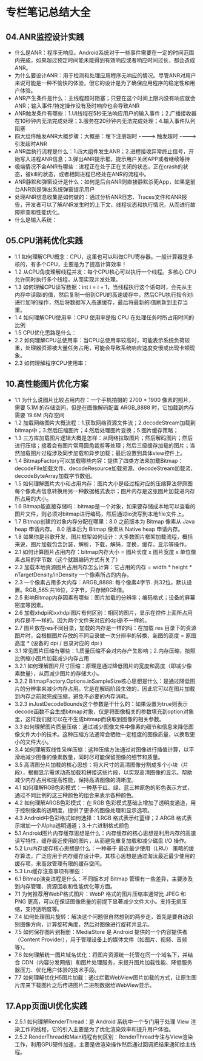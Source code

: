 # 专栏笔记总结大全



## 04.ANR监控设计实践

- 什么是ANR：程序无响应。Android系统对于一些事件需要在一定的时间范围内完成，如果超过预定时间能未能得到有效响应或者响应时间过长，都会造成ANR。
- 为什么要设计ANR：用于检测和处理应用程序无响应的情况。尽管ANR对用户来说可能是一种不愉快的体验，但它的设计是为了确保应用程序的稳定性和用户体验。
- ANR产生条件是什么：主线程超时阻塞；只要在这个时间上限内没有响应就会ANR；输入事件/特定操作没有及时响应也会导致ANR
- ANR触发条件有哪些：1.UI线程在5秒无法响应用户的输入事件；2.广播接收器在10秒钟内无法完成处理；3.服务在20秒钟内无法完成处理；4.输入事件队列阻塞
- 四大组件触发ANR大概步骤：大概是：埋下注册超时 ----> 触发超时 ----> 引发超时ANR
- ANR后执行流程是什么：1.四大组件发生ANR；2.进程接收异常终止信号，开始写入进程ANR信息；3.弹出ANR提示框，提示用户关闭APP或者继续等待
- 极端情况不会ANR有哪些：进程正在处于正在关闭的状态，正在crash的状态，被kill的状态，或者相同进程已经处在ANR的流程中。
- ANR静默和弹窗设计是什么：如何是后台ANR则直接静默杀死App，如果是前台ANR则是弹出系统弹窗提示用户
- 处理ANR信息收集是如何做的：通过分析ANR日志、Traces文件和ANR报告，开发者可以了解ANR发生时的上下文、线程状态和执行情况，从而进行故障排查和性能优化。
- 什么是输入系统：

## 05.CPU消耗优化实践

- 1.1 如何理解CPU概念：CPU，这里也可以叫做CPU寄存器。一般计算器是多核的，有多个CPU，主要是为了提高计算效率！
- 1.2 从CPU角度理解线程并发：每个CPU核心可以执行一个线程。多核心 CPU 允许同时执行多个线程，从而实现并发处理。
- 1.3 如何理解CPU读写数据：int i = i + 1，当线程执行这个语句时，会先从主内存中读取i的值，然后复制一份到CPU的高速缓存中，然后CPU执行指令对i进行加1的操作，然后将数据写入高速缓存，最后将最新的i值刷新到主存当重。
- 1.4 如何理解CPU使用率：CPU 使用率是指 CPU 在处理任务时所占用时间的比例
- 1.5 CPU优化思路是什么：
- 2.2 如何理解CPU总使用率：当CPU总使用率较高时，可能表示系统负荷较重，处理器资源被大量任务占用，可能会导致系统响应速度变慢或出现卡顿现象。
- 2.3 如何理解程序CPU使用率：





## 10.高性能图片优化方案

- 1.1 为什么说图片比较占用内存：一个手机拍摄的 2700 * 1900 像素的照片，需要 5.1M 的存储空间，但是在图像解码配置 ARGB_8888 时，它加载到内存需要 19.6M 内存空间
- 1.2 加载网络图片大概流程：1.获取网络资源文件流；2.decodeStream加载到bitmap中；3.然后压缩图片；4.然后处理图片变换；5.图片缓存策略；
- 1.3 三方库加载图片逻辑大概是怎样：从网络拉取图片；然后解码图片；然后进行压缩；接着会有图片常用圆角裁剪等处理；然后三级缓存加载的图片；当然加载图片过程涉及同步加载和异步加载；最后设置到具体view控件上。
- 1.4 BitmapFactory可以加载哪些内容：提供了四类方法来加载Bitmap：decodeFile加载文件、decodeResource加载资源、decodeStream加载流、decodeByteArray加载字节数组。
- 1.5 如何理解图片大小和占用内存：图片大小是经过相对应的压缩算法将原图每个像素点信息转换用另一种数据格式表示；图片内存是这张图片加载进内存所占用的大小。
- 1.6 Bitmap能直接存储吗：bitmap是一个对象，如果要存储成本地可以查看的图片文件，则必须对bitmap进行编码，然后通过io流写到本地file文件上。
- 1.7 Bitmap创建的对象内存分配在哪里：8.0 之前版本为 Bitmap 像素从 Java heap 申请内存。 8.0 版本后为 Bitmap 像素从 Native heap 申请内存。
- 1.8 如果你是谷歌开发，图片框架如何设计：大多数图片框架加载流程，概括来说，图片加载包含封装，解析，下载，解码，变换，缓存，显示等操作。
- 2.1 如何计算图片占用内存：bitmap内存大小 = 图片长度 x 图片宽度 x 单位像素占用的字节数（这个就跟编码方式有关了）
- 2.2 加载本地资源图片占用内存怎么计算：它占用的内存 = width * height * nTargetDensity/inDensity 一个像素所占的内存。
- 2.3 一个像素占用多大内存：ARGB_8888: 每个像素4字节. 共32位，默认设置。RGB_565:共16位，2字节，只存储RGB值。
- 2.5 影响Bitmap内存因素有哪些：图片加载的分辨率；编码格式；设备的屏幕密度等因素。
- 2.6 加载xhdpi和xxhdpi图片有何区别：相同的图片，显示在控件上面所占用内存是不一样的。因为两个文件夹对应的dpi是不一样的。
- 2.7 图片放在res不同目录，加载的内存是一样的吗：在加载 res 目录下的资源图片时，会根据图片存放的不同目录做一次分辨率的转换，新图的高度 = 原图高度 * (设备的 dpi / 目录对应的 dpi )
- 3.1 常见图片压缩有哪些：1.质量压缩不会对内存产生影响；2.内存压缩，按照比例缩小图片加载减少内存占用
- 3.2.1 如何理解图片尺寸压缩：原理是通过降低图片的宽度和高度（即减少像素数量），从而减少图片的存储大小。
- 3.2.2 BitmapFactory.Options.inSampleSize核心思想是什么：是通过降低图片的分辨率来减少内存占用。它是在解码阶段生效的，因此它可以在图片加载到内存之前就完成压缩，避免不必要的内存消耗。
- 3.2.3 inJustDecodeBounds这个参数是干什么的：如果设置为true则表示decode函数不会生成bitmap对象，仅是将图像相关的参数填充到option对象里，这样我们就可以在不生成bitmap而获取到图像的相关参数。
- 3.3 如何理解图片质量压缩：通过减少图像文件中像素的细节和信息来降低图像文件大小的技术。这种压缩方法通常会牺牲一定程度的图像质量，以换取更小的文件大小。
- 3.4 如何理解双线性采样压缩：这种压缩方法通过对图像进行插值计算，以平滑地减少图像的像素数量，同时尽可能保留图像的细节和质量。
- 3.5 高清图分片加载的核心思想：将大尺寸的高清图像分割成多个小块（片段），根据显示需求动态加载和拼接这些片段，以实现高清图像的显示。帮助减少内存占用和提高性能，保持高清图像的清晰度。
- 4.1 如何理解RGB色彩模式：一种基于红、绿、蓝三种原色的彩色表示方式，通过不同比例的这三种颜色的组合来表示各种颜色。
- 4.2 如何理解ARGB色彩模式：在 RGB 色彩模式基础上增加了透明度通道，用于控制像素的透明度，提供了更多的图像处理和显示选项。
- 4.3 Android中色彩格式如何选择：1.RGB 格式表示红蓝绿；2.ARGB 格式表示增加一个Alpha透明通道；3.十六进制格式颜色
- 5.1 Android图片内存缓存思想是什么：内存缓存的核心思想是利用内存的高速读写特性，缓存最近使用的图片，从而避免重复加载和减少磁盘 I/O 操作。
- 5.2 Lru内存缓存核心思想是什么：一种基于 最近最少使用（LRU） 策略的缓存算法，广泛应用于内存缓存设计中。其核心思想是通过淘汰最近最少使用的缓存项，来高效管理有限的缓存空间。
- 5.3 Lru缓存注意事项有哪些：
- 6.1 Bitmap演变进程是什么：不同版本对 Bitmap 管理有一些差异，主要涉及到内存管理、资源回收和性能优化等方面。
- 7.1 为何推荐用WebP格式图片：WebP 格式的图片压缩率通常比 JPEG 和 PNG 更高，可以在保证图像质量的前提下显著减少文件大小。支持无损压缩，支持透明度等。
- 7.4 如何处理图片旋转：解决这个问题很自然想到的两步走，首先是要自动识别图像方向，计算旋转角度，然后对图像进行旋转并显示。
- 7.5 如何保存图片到相册：MediaStore 是 Android 提供的一个内容提供者（Content Provider），用于管理设备上的媒体文件（如图片、视频、音频等）。
- 7.6 如何理解统一图片域名优化：将图片资源统一托管在同一个域名下，并结合 CDN（内容分发网络）和图片处理服务，来提升图片加载性能、降低服务器压力、优化用户体验的技术手段。
- 7.7 如何理解优化H5图片加载：通过拦截WebView图片加载的方式，让原生图片库来下载图片之后传递图片二进制数据给WebView显示。



## 17.App页面UI优化实践

- 2.5.1 如何理解RenderThread：是 Android 系统中一个专门用于处理 View 渲染工作的线程，它的引入主要是为了优化渲染效率和提升用户体验。
- 2.5.2 RenderThread和Main线程有何区别：RenderThread专注与View渲染工作，利用GPU硬件加速，主要是做渲染操作然后通过回调把结果通知给主线程。

















